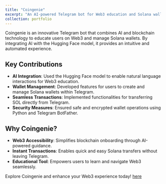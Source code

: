 ```yaml
---
title: "Coingenie"
excerpt: "An AI-powered Telegram bot for Web3 education and Solana wallet management."
collection: portfolio
---
```


Coingenie is an innovative Telegram bot that combines AI and blockchain technology to educate users on Web3 and manage Solana wallets. By integrating AI with the Hugging Face model, it provides an intuitive and automated experience.

## Key Contributions

- **AI Integration**: Used the Hugging Face model to enable natural language interactions for Web3 education.
- **Wallet Management**: Developed features for users to create and manage Solana wallets within Telegram.
- **Seamless Transactions**: Implemented functionalities for transferring SOL directly from Telegram.
- **Security Measures**: Ensured safe and encrypted wallet operations using Python and Telegram BotFather.

## Why Coingenie?

- **Web3 Accessibility**: Simplifies blockchain onboarding through AI-powered guidance.
- **Instant Transactions**: Enables quick and easy Solana transfers without leaving Telegram.
- **Educational Tool**: Empowers users to learn and navigate Web3 seamlessly.

Explore Coingenie and enhance your Web3 experience today! [here](https://github.com/successaje/Coingenie)

